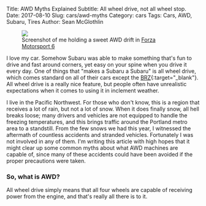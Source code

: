 Title: AWD Myths Explained
Subtitle: All wheel drive, not all wheel stop.
Date: 2017-08-10
Slug: cars/awd-myths
Category: cars
Tags: Cars, AWD, Subaru, Tires
Author: Sean McGlothlin

<figure class="image-center">
  <img src="/images/forza.jpg"/>
  <figcaption>Screenshot of me holding a sweet AWD drift in <a href="https://www.forzamotorsport.net/en-us/games/fm6" target="_blank">Forza Motorsport 6</a></figcaption>
</figure>

I love my car. Somehow Subaru was able to make something that's fun to drive and fast around corners, yet easy on your spine when you drive it every day. One of things that "makes a Subaru a Subaru" is all wheel drive, which comes standard on all of their cars except the [BRZ](http://www.subaru.com/vehicles/brz/index.html){:target="_blank"}. All wheel drive is a really nice feature, but people often have unrealistic expectations when it comes to using it in inclement weather.

I live in the Pacific Northwest. For those who don't know, this is a region that receives a lot of rain, but not a lot of snow. When it does finally snow, all hell breaks loose; many drivers and vehicles are not equipped to handle the freezing temperatures, and this brings traffic around the Portland metro area to a standstill. From the few snows we had this year, I witnessed the aftermath of countless accidents and stranded vehicles. Fortunately I was not involved in any of them. I'm writing this article with high hopes that it might clear up some common myths about what AWD machines are capable of, since many of these accidents could have been avoided if the proper precautions were taken.

### So, what is AWD?

All wheel drive simply means that all four wheels are capable of receiving power from the engine, and that's really all there is to it.